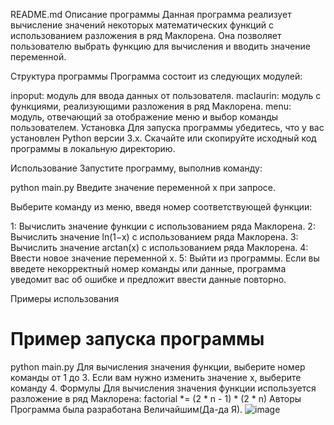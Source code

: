 README.md
Описание программы
Данная программа реализует вычисление значений некоторых математических функций с использованием разложения в ряд Маклорена. Она позволяет пользователю выбрать функцию для вычисления и вводить значение переменной.

Структура программы
Программа состоит из следующих модулей:

inpoput: модуль для ввода данных от пользователя.
maclaurin: модуль с функциями, реализующими разложения в ряд Маклорена.
menu: модуль, отвечающий за отображение меню и выбор команды пользователем.
Установка
Для запуска программы убедитесь, что у вас установлен Python версии 3.x. Скачайте или скопируйте исходный код программы в локальную директорию.

Использование
Запустите программу, выполнив команду:

python main.py
Введите значение переменной x при запросе.

Выберите команду из меню, введя номер соответствующей функции:

 1: Вычислить значение функции с использованием ряда Маклорена.
 2: Вычислить значение ln(1−x) с использованием ряда Маклорена.
 3: Вычислить значение arctan(x) с использованием ряда Маклорена.
 4: Ввести новое значение переменной x.
 5: Выйти из программы.
Если вы введете некорректный номер команды или данные, программа уведомит вас об ошибке и предложит ввести данные повторно.

Примеры использования
# Пример запуска программы
python main.py
Для вычисления значения функции, выберите номер команды от 1 до 3.
Если вам нужно изменить значение x, выберите команду 4.
Формулы
Для вычисления значения функции используется разложение в ряд Маклорена:
factorial *= (2 * n - 1) * (2 * n)
Авторы
Программа была разработана Величайшим(Да-да Я).
![image](https://github.com/user-attachments/assets/57f06c73-a797-4dba-82f4-5bfe90e09e69)
